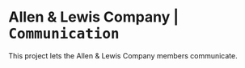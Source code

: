 <style>@import url('https://fonts.googleapis.com/css?family=Space+Mono:400,400i');</style>
# Allen &amp; Lewis Company | <span style="font-family: Space Mono, monospace;">Communication</span>
This project lets the Allen & Lewis Company members communicate.
